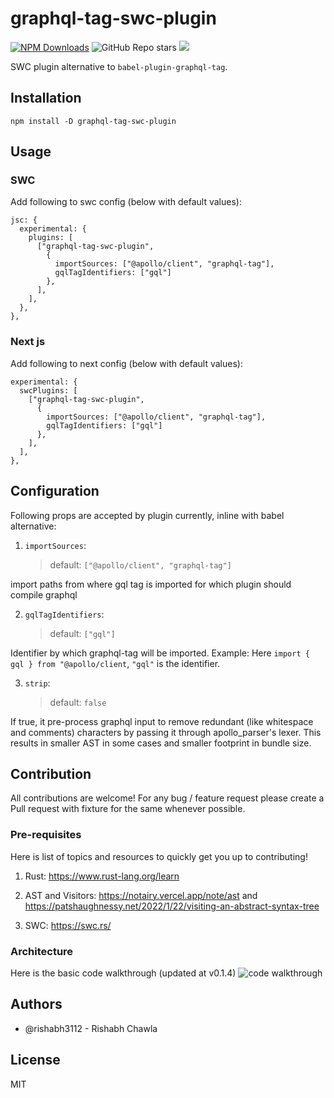 # graphql-tag-swc-plugin

[![NPM Downloads](https://img.shields.io/npm/d18m/graphql-tag-swc-plugin?style=for-the-badge&logo=npm)](https://www.npmjs.com/package/graphql-tag-swc-plugin)
![GitHub Repo stars](https://img.shields.io/github/stars/rishabh3112/graphql-tag-swc-plugin?style=for-the-badge&logo=github)
[![](https://img.shields.io/static/v1?label=Sponsor%20Project&message=%E2%9D%A4&color=%23fe8e86&style=for-the-badge)](https://github.com/sponsors/rishabh3112)


SWC plugin alternative to `babel-plugin-graphql-tag`.


## Installation

```
npm install -D graphql-tag-swc-plugin
```

## Usage

### SWC

Add following to swc config (below with default values):

```
jsc: {
  experimental: {
    plugins: [
      ["graphql-tag-swc-plugin",
        {
          importSources: ["@apollo/client", "graphql-tag"],
          gqlTagIdentifiers: ["gql"]
        },
      ],
    ],
  },
},
```

### Next js

Add following to next config (below with default values):

```
experimental: {
  swcPlugins: [
    ["graphql-tag-swc-plugin",
      {
        importSources: ["@apollo/client", "graphql-tag"],
        gqlTagIdentifiers: ["gql"]
      },
    ],
  ],
},
```

## Configuration

Following props are accepted by plugin currently, inline with babel alternative:

1.  `importSources`:
    > default: `["@apollo/client", "graphql-tag"]`

import paths from where gql tag is imported for which plugin should compile graphql

2. `gqlTagIdentifiers`:
   > default: `["gql"]`

Identifier by which graphql-tag will be imported.
Example: Here `import { gql } from "@apollo/client`, `"gql"` is the identifier.

3. `strip`:
   > default: `false`

If true, it pre-process graphql input to remove redundant (like whitespace and comments) characters by passing it through apollo_parser's lexer. This results in smaller AST in some cases and smaller footprint in bundle size.

## Contribution

All contributions are welcome!
For any bug / feature request please create a Pull request with fixture for the same whenever possible.

### Pre-requisites

Here is list of topics and resources to quickly get you up to contributing!

1. Rust: https://www.rust-lang.org/learn

2. AST and Visitors: https://notairy.vercel.app/note/ast and https://patshaughnessy.net/2022/1/22/visiting-an-abstract-syntax-tree

3. SWC: https://swc.rs/

### Architecture

Here is the basic code walkthrough (updated at v0.1.4)
![code walkthrough](https://github.com/rishabh3112/graphql-tag-swc-plugin/raw/master/assets/code_walkthrough.png)

## Authors

- @rishabh3112 - Rishabh Chawla

## License

MIT
